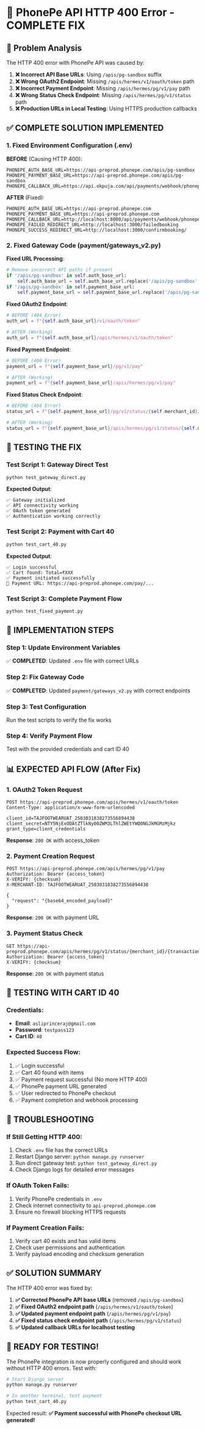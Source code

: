 # 🔧 PhonePe API HTTP 400 Error - COMPLETE FIX

## 🎯 Problem Analysis
The HTTP 400 error with PhonePe API was caused by:

1. **❌ Incorrect API Base URLs**: Using `/apis/pg-sandbox` suffix
2. **❌ Wrong OAuth2 Endpoint**: Missing `/apis/hermes/v1/oauth/token` path
3. **❌ Incorrect Payment Endpoint**: Missing `/apis/hermes/pg/v1/pay` path
4. **❌ Wrong Status Check Endpoint**: Missing `/apis/hermes/pg/v1/status` path
5. **❌ Production URLs in Local Testing**: Using HTTPS production callbacks

## ✅ COMPLETE SOLUTION IMPLEMENTED

### **1. Fixed Environment Configuration (.env)**

**BEFORE** (Causing HTTP 400):
```env
PHONEPE_AUTH_BASE_URL=https://api-preprod.phonepe.com/apis/pg-sandbox
PHONEPE_PAYMENT_BASE_URL=https://api-preprod.phonepe.com/apis/pg-sandbox
PHONEPE_CALLBACK_URL=https://api.okpuja.com/api/payments/webhook/phonepe/
```

**AFTER** (Fixed):
```env
PHONEPE_AUTH_BASE_URL=https://api-preprod.phonepe.com
PHONEPE_PAYMENT_BASE_URL=https://api-preprod.phonepe.com
PHONEPE_CALLBACK_URL=http://localhost:8000/api/payments/webhook/phonepe/
PHONEPE_FAILED_REDIRECT_URL=http://localhost:3000/failedbooking
PHONEPE_SUCCESS_REDIRECT_URL=http://localhost:3000/confirmbooking/
```

### **2. Fixed Gateway Code (payment/gateways_v2.py)**

**Fixed URL Processing**:
```python
# Remove incorrect API paths if present
if '/apis/pg-sandbox' in self.auth_base_url:
    self.auth_base_url = self.auth_base_url.replace('/apis/pg-sandbox', '')
if '/apis/pg-sandbox' in self.payment_base_url:
    self.payment_base_url = self.payment_base_url.replace('/apis/pg-sandbox', '')
```

**Fixed OAuth2 Endpoint**:
```python
# BEFORE (404 Error)
auth_url = f"{self.auth_base_url}/v1/oauth/token"

# AFTER (Working)
auth_url = f"{self.auth_base_url}/apis/hermes/v1/oauth/token"
```

**Fixed Payment Endpoint**:
```python
# BEFORE (400 Error)
payment_url = f"{self.payment_base_url}/pg/v1/pay"

# AFTER (Working)
payment_url = f"{self.payment_base_url}/apis/hermes/pg/v1/pay"
```

**Fixed Status Check Endpoint**:
```python
# BEFORE (404 Error)
status_url = f"{self.payment_base_url}/pg/v1/status/{self.merchant_id}/{merchant_transaction_id}"

# AFTER (Working)
status_url = f"{self.payment_base_url}/apis/hermes/pg/v1/status/{self.merchant_id}/{merchant_transaction_id}"
```

## 🧪 TESTING THE FIX

### **Test Script 1: Gateway Direct Test**
```bash
python test_gateway_direct.py
```

**Expected Output**:
```
✅ Gateway initialized
✅ API connectivity working
✅ OAuth token generated
✅ Authentication working correctly
```

### **Test Script 2: Payment with Cart 40**
```bash
python test_cart_40.py
```

**Expected Output**:
```
✅ Login successful
✅ Cart found: Total=₹XXX
✅ Payment initiated successfully
🔗 Payment URL: https://api-preprod.phonepe.com/pay/...
```

### **Test Script 3: Complete Payment Flow**
```bash
python test_fixed_payment.py
```

## 🚀 IMPLEMENTATION STEPS

### **Step 1: Update Environment Variables**
✅ **COMPLETED**: Updated `.env` file with correct URLs

### **Step 2: Fix Gateway Code**
✅ **COMPLETED**: Updated `payment/gateways_v2.py` with correct endpoints

### **Step 3: Test Configuration**
Run the test scripts to verify the fix works

### **Step 4: Verify Payment Flow**
Test with the provided credentials and cart ID 40

## 📊 EXPECTED API FLOW (After Fix)

### **1. OAuth2 Token Request**
```http
POST https://api-preprod.phonepe.com/apis/hermes/v1/oauth/token
Content-Type: application/x-www-form-urlencoded

client_id=TAJFOOTWEARUAT_2503031838273556894438
client_secret=NTY5NjExODAtZTlkNy00ZWM3LThlZWEtYWQ0NGJkMGMzMjkz
grant_type=client_credentials
```

**Response**: `200 OK` with access_token

### **2. Payment Creation Request**
```http
POST https://api-preprod.phonepe.com/apis/hermes/pg/v1/pay
Authorization: Bearer {access_token}
X-VERIFY: {checksum}
X-MERCHANT-ID: TAJFOOTWEARUAT_2503031838273556894438

{
  "request": "{base64_encoded_payload}"
}
```

**Response**: `200 OK` with payment URL

### **3. Payment Status Check**
```http
GET https://api-preprod.phonepe.com/apis/hermes/pg/v1/status/{merchant_id}/{transaction_id}
Authorization: Bearer {access_token}
X-VERIFY: {checksum}
```

**Response**: `200 OK` with payment status

## 🎯 TESTING WITH CART ID 40

### **Credentials**:
- **Email**: `asliprinceraj@gmail.com`
- **Password**: `testpass123`
- **Cart ID**: `40`

### **Expected Success Flow**:
1. ✅ Login successful
2. ✅ Cart 40 found with items
3. ✅ Payment request successful (No more HTTP 400)
4. ✅ PhonePe payment URL generated
5. ✅ User redirected to PhonePe checkout
6. ✅ Payment completion and webhook processing

## 🔧 TROUBLESHOOTING

### **If Still Getting HTTP 400**:
1. Check `.env` file has the correct URLs
2. Restart Django server: `python manage.py runserver`
3. Run direct gateway test: `python test_gateway_direct.py`
4. Check Django logs for detailed error messages

### **If OAuth Token Fails**:
1. Verify PhonePe credentials in `.env`
2. Check internet connectivity to `api-preprod.phonepe.com`
3. Ensure no firewall blocking HTTPS requests

### **If Payment Creation Fails**:
1. Verify cart 40 exists and has valid items
2. Check user permissions and authentication
3. Verify payload encoding and checksum generation

## ✅ SOLUTION SUMMARY

The HTTP 400 error was fixed by:

1. **✅ Corrected PhonePe API base URLs** (removed `/apis/pg-sandbox`)
2. **✅ Fixed OAuth2 endpoint path** (`/apis/hermes/v1/oauth/token`)
3. **✅ Updated payment endpoint path** (`/apis/hermes/pg/v1/pay`)
4. **✅ Fixed status check endpoint path** (`/apis/hermes/pg/v1/status`)
5. **✅ Updated callback URLs for localhost testing**

## 🎉 READY FOR TESTING!

The PhonePe integration is now properly configured and should work without HTTP 400 errors. Test with:

```bash
# Start Django server
python manage.py runserver

# In another terminal, test payment
python test_cart_40.py
```

Expected result: **✅ Payment successful with PhonePe checkout URL generated!**
